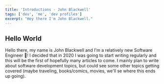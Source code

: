 ```yaml
---
title: 'Introductions - John Blackwell'
tags: ['dev', 'me', 'dev profiles']
excerpt: "Hey there I'm John Blackwell."
---
```


## Hello World

Hello there, my name is John Blackwell and I'm a relatively new Software Engineer 🚀! I decided that in 2020 I was going to start writing regularly and this will be the first of hopefully many articles to come. I mainly plan to write about software development topics, but could see some other topics getting covered (maybe traveling, books/comics, movies, we'll se where this ends up going). 